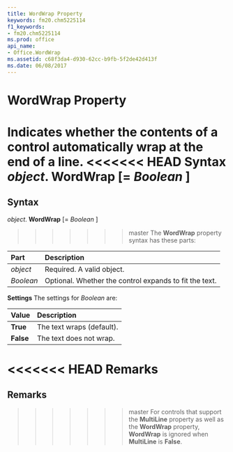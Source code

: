 ```yaml
---
title: WordWrap Property
keywords: fm20.chm5225114
f1_keywords:
- fm20.chm5225114
ms.prod: office
api_name:
- Office.WordWrap
ms.assetid: c68f3da4-d930-62cc-b9fb-5f2de42d413f
ms.date: 06/08/2017
---
```



# WordWrap Property



Indicates whether the contents of a control automatically wrap at the end of a line.
<<<<<<< HEAD
 **Syntax**
 _object_. **WordWrap** [= _Boolean_ ]
=======

## Syntax

_object_. **WordWrap** [= _Boolean_ ]
>>>>>>> master
The  **WordWrap** property syntax has these parts:


|**Part**|**Description**|
|:-----|:-----|
| _object_|Required. A valid object.|
| _Boolean_|Optional. Whether the control expands to fit the text.|

 **Settings**
The settings for  _Boolean_ are:


|**Value**|**Description**|
|:-----|:-----|
|**True**|The text wraps (default).|
|**False**|The text does not wrap.|

<<<<<<< HEAD
 **Remarks**
=======
## Remarks

>>>>>>> master
For controls that support the  **MultiLine** property as well as the **WordWrap** property, **WordWrap** is ignored when **MultiLine** is **False**.

